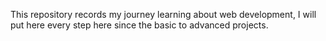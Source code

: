 This repository records my journey learning about web development, I will put here every step here since the basic to advanced projects.

